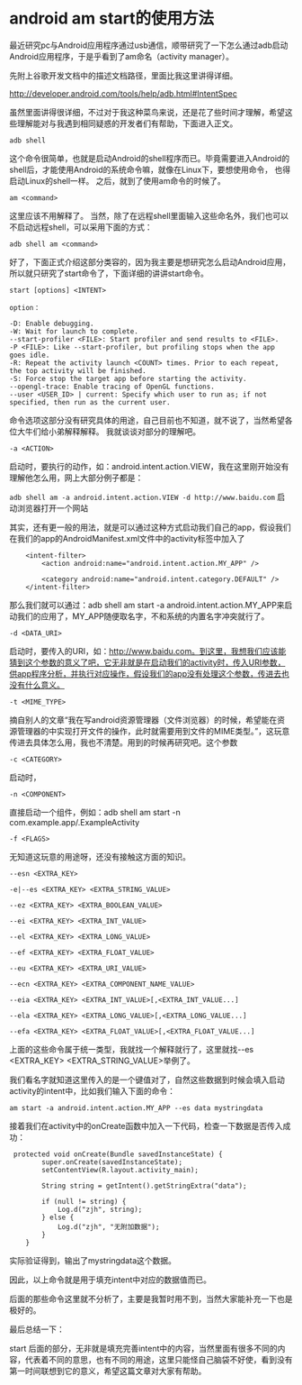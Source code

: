 # android am start的使用方法

最近研究pc与Android应用程序通过usb通信，顺带研究了一下怎么通过adb启动Android应用程序，于是乎看到了am命名（activity manager）。

先附上谷歌开发文档中的描述文档路径，里面比我这里讲得详细。

http://developer.android.com/tools/help/adb.html#IntentSpec

虽然里面讲得很详细，不过对于我这种菜鸟来说，还是花了些时间才理解，希望这些理解能对与我遇到相同疑惑的开发者们有帮助，下面进入正文。

    adb shell

 


这个命令很简单，也就是启动Android的shell程序而已。毕竟需要进入Android的shell后，才能使用Android的系统命令嘛，就像在Linux下，要想使用命令，
也得启动Linux的shell一样。
之后，就到了使用am命令的时候了。

    am <command>

这里应该不用解释了。
当然，除了在远程shell里面输入这些命名外，我们也可以不启动远程shell，可以采用下面的方式：

    adb shell am <command>

好了，下面正式介绍<command>这部分类容的，因为我主要是想研究怎么启动Android应用，所以就只研究了start命令了，下面详细的讲讲start命令。

    start [options] <INTENT>
    
    option：
    
    -D: Enable debugging.
    -W: Wait for launch to complete.
    --start-profiler <FILE>: Start profiler and send results to <FILE>.
    -P <FILE>: Like --start-profiler, but profiling stops when the app goes idle.
    -R: Repeat the activity launch <COUNT> times. Prior to each repeat, the top activity will be finished.
    -S: Force stop the target app before starting the activity.
    --opengl-trace: Enable tracing of OpenGL functions.
    --user <USER_ID> | current: Specify which user to run as; if not specified, then run as the current user.

命令选项这部分没有研究具体的用途，自己目前也不知道，就不说了，当然希望各位大牛们给小弟解释解释。
我就谈谈对<INTENT>部分的理解吧。

    -a <ACTION>

启动时，要执行的动作，如：android.intent.action.VIEW，我在这里刚开始没有理解他怎么用，网上大部分例子都是：

`adb shell am -a android.intent.action.VIEW -d http://www.baidu.com` 启动浏览器打开一个网站

其实，还有更一般的用法，就是可以通过这种方式启动我们自己的app，假设我们在我们的app的AndroidManifest.xml文件中的activity标签中加入了

        <intent-filter>
            <action android:name="android.intent.action.MY_APP" />
    
            <category android:name="android.intent.category.DEFAULT" />
        </intent-filter>

那么我们就可以通过：adb shell am start -a android.intent.action.MY_APP来启动我们的应用了，MY_APP随便取名字，不和系统的内置名字冲突就行了。

    -d <DATA_URI>

启动时，要传入的URI，如：http://www.baidu.com。到这里，我想我们应该能猜到这个参数的意义了吧，它无非就是在启动我们的activity时，传入URI参数，供app程序分析，并执行对应操作，假设我们的app没有处理这个参数，传进去也没有什么意义。

    -t <MIME_TYPE>

摘自别人的文章“我在写android资源管理器（文件浏览器）的时候，希望能在资源管理器的中实现打开文件的操作，此时就需要用到文件的MIME类型。”，这玩意传进去具体怎么用，我也不清楚。用到的时候再研究吧。这个参数

    -c <CATEGORY>

启动时，

    -n <COMPONENT>

直接启动一个组件，例如：adb shell am start -n com.example.app/.ExampleActivity

    -f <FLAGS>

无知道这玩意的用途呀，还没有接触这方面的知识。

    --esn <EXTRA_KEY>
    
    -e|--es <EXTRA_KEY> <EXTRA_STRING_VALUE>
    
    --ez <EXTRA_KEY> <EXTRA_BOOLEAN_VALUE>
    
    --ei <EXTRA_KEY> <EXTRA_INT_VALUE>
    
    --el <EXTRA_KEY> <EXTRA_LONG_VALUE>
    
    --ef <EXTRA_KEY> <EXTRA_FLOAT_VALUE>
    
    --eu <EXTRA_KEY> <EXTRA_URI_VALUE>
    
    --ecn <EXTRA_KEY> <EXTRA_COMPONENT_NAME_VALUE>
    
    --eia <EXTRA_KEY> <EXTRA_INT_VALUE>[,<EXTRA_INT_VALUE...]
    
    --ela <EXTRA_KEY> <EXTRA_LONG_VALUE>[,<EXTRA_LONG_VALUE...]
    
    --efa <EXTRA_KEY> <EXTRA_FLOAT_VALUE>[,<EXTRA_FLOAT_VALUE...]

上面的这些命令属于统一类型，我就找一个解释就行了，这里就找--es <EXTRA_KEY> <EXTRA_STRING_VALUE>举例了。

我们看名字就知道这里传入的是一个键值对了，自然这些数据到时候会填入启动activity的intent中，比如我们输入下面的命令：

    am start -a android.intent.action.MY_APP --es data mystringdata

接着我们在activity中的onCreate函数中加入一下代码，检查一下数据是否传入成功：

   

     protected void onCreate(Bundle savedInstanceState) {
            super.onCreate(savedInstanceState);
            setContentView(R.layout.activity_main);
            
            String string = getIntent().getStringExtra("data");
            
            if (null != string) {
                Log.d("zjh", string);    
            } else {
                Log.d("zjh", "无附加数据");    
            }
        }

实际验证得到，输出了mystringdata这个数据。

因此，以上命令就是用于填充intent中对应的数据值而已。

后面的那些命令这里就不分析了，主要是我暂时用不到，当然大家能补充一下也是极好的。

最后总结一下：

start 后面的<INTENT>部分，无非就是填充完善intent中的内容，当然里面有很多不同的内容，代表着不同的意思，也有不同的用途，这里只能怪自己脑袋不好使，看到<INTENT>没有第一时间联想到它的意义，希望这篇文章对大家有帮助。